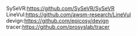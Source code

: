 SySeVR:https://github.com/SySeVR/SySeVR
LineVul:https://github.com/awsm-research/LineVul
devign:https://github.com/epicosy/devign
tracer:https://github.com/prosyslab/tracer
